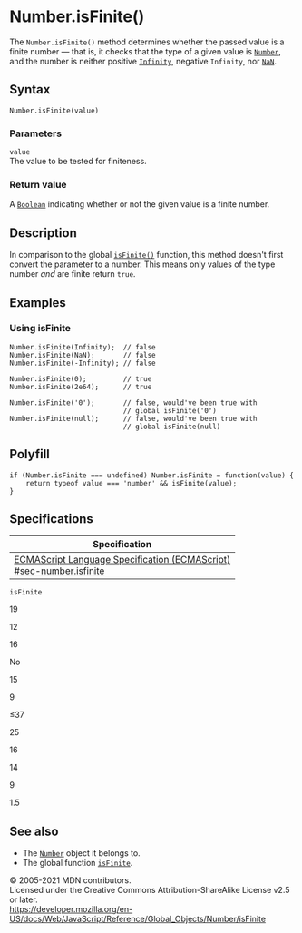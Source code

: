 # Number.isFinite()

The `Number.isFinite()` method determines whether the passed value is a finite number — that is, it checks that the type of a given value is [`Number`](../number), and the number is neither positive [`Infinity`](../infinity), negative `Infinity`, nor [`NaN`](../nan).

## Syntax

    Number.isFinite(value)

### Parameters

`value`  
The value to be tested for finiteness.

### Return value

A [`Boolean`](../boolean) indicating whether or not the given value is a finite number.

## Description

In comparison to the global [`isFinite()`](../isfinite) function, this method doesn't first convert the parameter to a number. This means only values of the type number _and_ are finite return `true`.

## Examples

### Using isFinite

    Number.isFinite(Infinity);  // false
    Number.isFinite(NaN);       // false
    Number.isFinite(-Infinity); // false

    Number.isFinite(0);         // true
    Number.isFinite(2e64);      // true

    Number.isFinite('0');       // false, would've been true with
                                // global isFinite('0')
    Number.isFinite(null);      // false, would've been true with
                                // global isFinite(null)

## Polyfill

    if (Number.isFinite === undefined) Number.isFinite = function(value) {
        return typeof value === 'number' && isFinite(value);
    }

## Specifications

<table><thead><tr class="header"><th>Specification</th></tr></thead><tbody><tr class="odd"><td><a href="https://tc39.es/ecma262/#sec-number.isfinite">ECMAScript Language Specification (ECMAScript)<br />
<span class="small">#sec-number.isfinite</span></a></td></tr></tbody></table>

`isFinite`

19

12

16

No

15

9

≤37

25

16

14

9

1.5

## See also

-   The [`Number`](../number) object it belongs to.
-   The global function [`isFinite`](../isfinite).

© 2005-2021 MDN contributors.  
Licensed under the Creative Commons Attribution-ShareAlike License v2.5 or later.  
<a href="https://developer.mozilla.org/en-US/docs/Web/JavaScript/Reference/Global_Objects/Number/isFinite" class="_attribution-link">https://developer.mozilla.org/en-US/docs/Web/JavaScript/Reference/Global_Objects/Number/isFinite</a>
